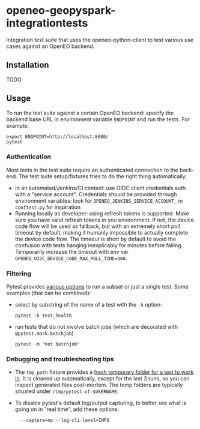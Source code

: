 

# openeo-geopyspark-integrationtests

Integration test suite that uses the openeo-python-client
to test various use cases against an OpenEO backend.

## Installation

TODO

## Usage

To run the test suite against a certain OpenEO backend:
specify the backend base URL in environment variable `ENDPOINT`
and run the tests.
For example:

    export ENDPOINT=http://localhost:8080/
    pytest

### Authentication

Most tests in the test suite require an authenticated connection to the back-end.
The test suite setup/fixtures tries to do the right thing automatically:
- In an automated/Jenkins/CI context: use OIDC client credentials auth with a "service account".
  Credentials should be provided through environment variables:
  look for `OPENEO_JENKINS_SERVICE_ACCOUNT_` in `conftest.py` for inspiration
- Running locally as developer: using refresh tokens is supported.
  Make sure you have valid refresh tokens in you environment.
  If not, the device code flow will be used as fallback,
  but with an extremely short poll timeout by default,
  making it humanly impossible to actually complete the device code flow.
  The timeout is short by default to avoid the confusion
  with tests hanging inexplicably for minutes before failing.
  Temporarily increase the timeout with env var
  `OPENEO_OIDC_DEVICE_CODE_MAX_POLL_TIME=300`.

### Filtering

Pytest provides [various options](https://docs.pytest.org/en/latest/usage.html#specifying-tests-selecting-tests)
to run a subset or just a single test.
Some examples (that can be combined):

-   select by substring of the name of a test with the `-k` option:

        pytest -k test_health

-   run tests that do not involve batch jobs (which are decorated with `@pytest.mark.batchjob`)

        pytest -m "not batchjob"

### Debugging and troubleshooting tips

- The `tmp_path` fixture provides a [fresh temporary folder for a test to work in](https://docs.pytest.org/en/latest/tmpdir.html).
It is cleaned up automatically, except for the last 3 runs, so you can inspect
generated files post-mortem. The temp folders are typically situated under `/tmp/pytest-of-$USERNAME`.

- To disable pytest's default log/output capturing, to better see what is going on in "real time", add these options:

        --capture=no --log-cli-level=INFO
